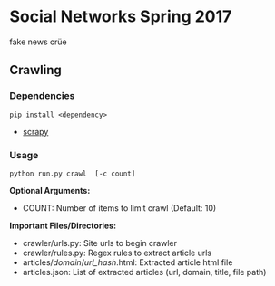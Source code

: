 # Social Networks Spring 2017
fake news crüe

## Crawling

### Dependencies
`pip install <dependency>`

* [scrapy](https://scrapy.org/)

### Usage
`python run.py crawl  [-c count]`

__Optional Arguments:__
* COUNT: Number of items to limit crawl (Default: 10)

__Important Files/Directories:__
* crawler/urls.py: Site urls to begin crawler
* crawler/rules.py: Regex rules to extract article urls
* articles/*domain*/*url_hash*.html: Extracted article html file 
* articles.json: List of extracted articles (url, domain, title, file path)